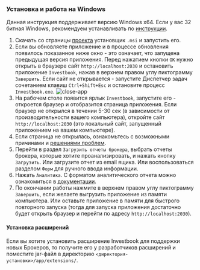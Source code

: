 ### Установка и работа на Windows

Данная инструкция поддерживает версию Windows x64. Если у вас 32 битная Windows, рекомендуем устанавливать по
[инструкции](install-on-windows-by-zip.md).
1. Скачать со страницы [проекта](https://github.com/spacious-team/investbook/releases/latest) установщик `.msi`
   и запустить его.
1. Если вы обновляете приложение и в процессе обновления появилось показанное ниже окно - это означает, что запущена 
   предыдущая версия приложения. Перед нажатием кнопки `ОК` нужно открыть в браузере сайт `http://localhost:2030` и
   остановить приложение `Investbook`, нажав в верхнем правом углу пиктограмму `Завершить`. Если сайт не открывается -
   запустите Диспетчер задач сочетанием клавиш `Ctrl+Shift+Esc` и остановите процесс `Investbook.exe`.
   ![close-app](https://user-images.githubusercontent.com/11336712/109365987-5ec67980-78a3-11eb-8709-cc18dda60554.png)
1. На рабочем столе появится ярлык `Investbook`, запустите его - откроется браузер и отобразится страница приложения.
   Если браузер не открылся в течении 5-30 сек (в зависимости от производительности вашего компьютера),
   откройте сайт `http://localhost:2030` (это локальный сайт, запущенный приложением на вашем компьютере).
1. Если страница не открылась, ознакомьтесь с возможными причинами и [решениями проблем](/src/main/asciidoc/troubleshooting.adoc).
1. Перейти в раздел `Загрузить отчеты брокера`, выбрать отчеты брокера, которые хотите проанализировать, и нажать кнопку
   `Загрузить`. Или загрузите отчет из email ящика. Или воспользоваться разделом `Форм` для ручного ввода информации.
1. Нажать `Аналитика`. С форматом аналитического отчета можно ознакомиться в [документации](/src/main/asciidoc/index.adoc). 
1. По окончании работы нажмите в верхнем правом углу пиктограмму `Завершить`, если желаете выгрузить приложение
   из памяти компьютера. Или оставьте приложение в памяти для быстрого повторного запуска (тогда для запуска
   приложения достаточно будет открыть браузер и перейти по адресу `http://localhost:2030`).

#### Установка расширений

Если вы хотите установить расширение Investbook для поддержки новых Брокеров, то получите его у разработчиков расширений
и поместите jar-файл в директорию `<директория-установки>/app/extensions/`. 